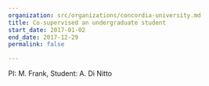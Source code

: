 ```yaml
---
organization: src/organizations/concordia-university.md
title: Co-supervised an undergraduate student
start_date: 2017-01-02
end_date: 2017-12-29
permalink: false

---
```

PI: M. Frank, Student: A. Di Nitto